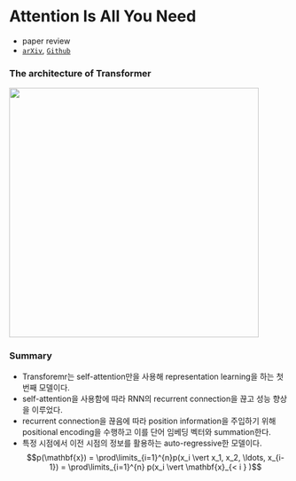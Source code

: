 # Attention Is All You Need
- paper review
- [`arXiv`](https://arxiv.org/abs/1706.03762), [`Github`](https://github.com/tensorflow/tensor2tensor)

### The architecture of Transformer
<img src = "https://github.com/AITE-R/paper-review/assets/91061904/2917e6bb-abed-4850-901a-2e1e15619026" width=450>

### Summary
- Transforemr는 self-attention만을 사용해 representation learning을 하는 첫 번째 모델이다.
- self-attention을 사용함에 따라 RNN의 recurrent connection을 끊고 성능 향상을 이루었다.
- recurrent connection을 끊음에 따라 position information을 주입하기 위해 positional encoding을 수행하고 이를 단어 임베딩 벡터와 summation한다.
- 특정 시점에서 이전 시점의 정보를 활용하는 auto-regressive한 모델이다.
$$p(\mathbf{x}) = \prod\limits_{i=1}^{n}p(x_i \vert x_1, x_2, \ldots, x_{i-1}) =
\prod\limits_{i=1}^{n} p(x_i \vert \mathbf{x}_{< i } )$$
